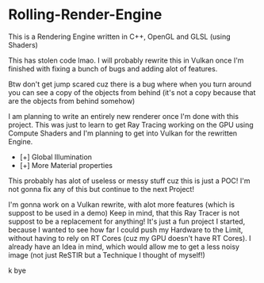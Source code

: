 # Rolling-Render-Engine
This is a Rendering Engine written in C++, OpenGL and GLSL (using Shaders)

This has stolen code lmao.
I will probably rewrite this in Vulkan once I'm finished with fixing a bunch of bugs and adding alot of features.

Btw don't get jump scared cuz there is a bug where when you turn around you can see a copy of the objects from behind (it's not a copy because that
are the objects from behind somehow)

I am planning to write an entirely new renderer once I'm done with this project.
This was just to learn to get Ray Tracing working on the GPU using Compute Shaders and I'm planning to get into Vulkan for the rewritten Engine.

- [+] Global Illumination
- [+] More Material properties

This probably has alot of useless or messy stuff cuz this is just a POC! I'm not gonna fix any of this but continue to the next Project!

I'm gonna work on a Vulkan rewrite, with alot more features (which is suppost to be used in a demo)
Keep in mind, that this Ray Tracer is not suppost to be a replacement for anything!
It's just a fun project I started, because I wanted to see how far I could push my Hardware to the Limit,
without having to rely on RT Cores (cuz my GPU doesn't have RT Cores). I already have an Idea in mind,
which would allow me to get a less noisy image (not just ReSTIR but a Technique I thought of myself!)

k bye
